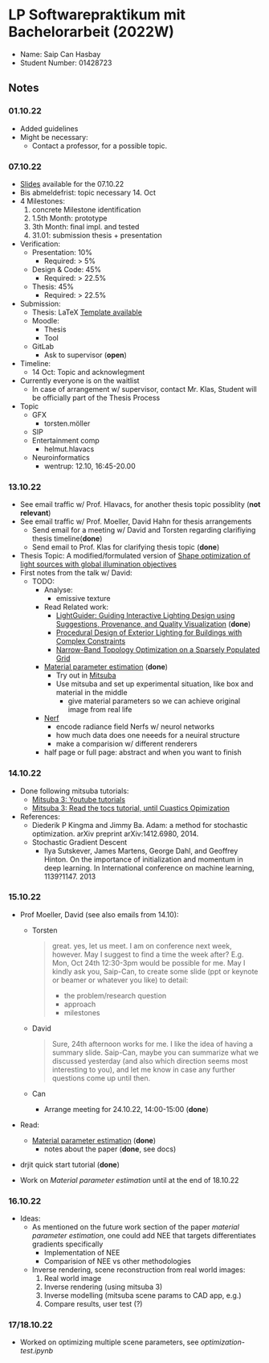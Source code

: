 # LP Softwarepraktikum mit Bachelorarbeit (2022W)

- Name: Saip Can Hasbay
- Student Number: 01428723

## Notes

### 01.10.22

- Added guidelines
- Might be necessary:
  - Contact a professor, for a possible topic.

### 07.10.22

- [Slides](https://bit.ly/3Cm4xX1) available for the 07.10.22
- Bis abmeldefrist: topic necessary 14. Oct
- 4 Milestones:
  1. concrete Milestone identification
  2. 1.5th Month: prototype
  3. 3th Month: final impl. and tested
  4. 31.01: submission thesis + presentation
- Verification:
  - Presentation: 10%
    - Required: > 5%
  - Design & Code: 45%
    - Required: > 22.5%
  - Thesis: 45%
    - Required: > 22.5%
- Submission:
  - Thesis: LaTeX [Template available](https://zid.univie.ac.at/overleaf)
  - Moodle:
    - Thesis
    - Tool
  - GitLab
    - Ask to supervisor (**open**)
- Timeline:
  - 14 Oct: Topic and acknowlegment
- Currently everyone is on the waitlist
  - In case of arrangement w/ supervisor, contact Mr. Klas, Student will be officially part of the Thesis Process
- Topic
  - GFX
    - torsten.möller
  - SIP
  - Entertainment comp
    - helmut.hlavacs
  - Neuroinformatics
    - wentrup: 12.10, 16:45-20.00

### 13.10.22

- See email traffic w/ Prof. Hlavacs, for another thesis topic possiblity (**not relevant**)
- See email traffic w/ Prof. Moeller, David Hahn for thesis arrangements
  - Send email for a meeting w/ David and Torsten regarding clarifiying thesis timeline(**done**)
  - Send email to Prof. Klas for clarifying thesis topic (**done**)
- Thesis Topic: A modified/formulated version of [Shape optimization of light sources with global illumination objectives](https://www.cg.tuwien.ac.at/courses/projekte/Shape-optimization-light-sources-global-illumination-objectives)
- First notes from the talk w/ David:
  - TODO:
    - Analyse:
      - emissive texture
    - Read Related work:
      - [LightGuider: Guiding Interactive Lighting Design using Suggestions, Provenance, and Quality Visualization](https://doi.org/10.1109/TVCG.2019.2934658) (**done**)
      - [Procedural Design of Exterior Lighting for Buildings with Complex Constraints](https://doi.org/10.1145/2629573)
      - [Narrow-Band Topology Optimization on a Sparsely Populated Grid](https://doi.org/10.1145/3272127.3275012)
    - [Material parameter estimation](https://rgl.s3.eu-central-1.amazonaws.com/media/papers/Zeltner2021MonteCarlo.pdf) (**done**)
      - Try out in [Mitsuba](https://github.com/mitsuba-renderer/mitsuba3)
      - Use mitsuba and set up experimental situation, like box and material in the middle
        - give material parameters so we can achieve original image from real life
    - [Nerf](https://www.matthewtancik.com/nerf)
      - encode radiance field Nerfs w/ neurol networks
      - how much data does one neeeds for a neuiral structure
      - make a comparision w/ different renderers
    - half page or full page: abstract and when you want to finish

### 14.10.22

- Done following mitsuba tutorials:
  - [Mitsuba 3: Youtube tutorials](https://www.youtube.com/watch?v=9Ja9buZx0Cs)
  - [Mitsuba 3: Read the tocs tutorial, until Cuastics Opimization](https://mitsuba.readthedocs.io/en/stable/src/inverse_rendering/caustics_optimization.html)
- References:
  - Diederik P Kingma and Jimmy Ba. Adam: a method for stochastic optimization. arXiv preprint arXiv:1412.6980, 2014.
  - Stochastic Gradient Descent
    - Ilya Sutskever, James Martens, George Dahl, and Geoffrey Hinton. On the importance of initialization and momentum in deep learning. In International conference on machine learning, 1139?1147. 2013

### 15.10.22

- Prof Moeller, David (see also emails from 14.10):

  - Torsten

    > great. yes, let us meet. I am on conference next week, however. May I
    > suggest to find a time the week after? E.g. Mon, Oct 24th 12:30-3pm would
    > be possible for me. May I kindly ask you, Saip-Can, to create some slide
    > (ppt or keynote or beamer or whatever you like) to detail:
    >
    > - the problem/research question
    > - approach
    > - milestones

  - David

    > Sure, 24th afternoon works for me. I like the idea of having a summary slide.
    > Saip-Can, maybe you can summarize what we discussed yesterday (and also which direction seems most interesting to you), and let me know in case any further questions come up until then.

  - Can
    - Arrange meeting for 24.10.22, 14:00-15:00 (**done**)

- Read:
  - [Material parameter estimation](https://rgl.s3.eu-central-1.amazonaws.com/media/papers/Zeltner2021MonteCarlo.pdf) (**done**)
    - notes about the paper (**done**, see docs)
- drjit quick start tutorial (**done**)
- Work on _Material parameter estimation_ until at the end of 18.10.22

### 16.10.22

- Ideas:
  - As mentioned on the future work section of the paper _material parameter estimation_, one could add NEE that targets differentiates gradients specifically
    - Implementation of NEE
    - Comparision of NEE vs other methodologies
  - Inverse rendering, scene reconstruction from real world images:
    1. Real world image
    2. Inverse rendering (using mitsuba 3)
    3. Inverse modelling (mitsuba scene params to CAD app, e.g.)
    4. Compare results, user test (?)

### 17/18.10.22

- Worked on optimizing multiple scene parameters, see _optimization-test.ipynb_
